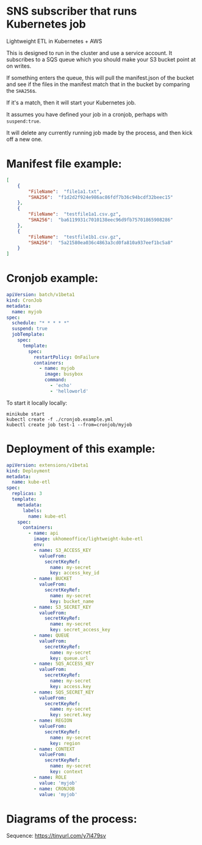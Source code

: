 # SNS subscriber that runs Kubernetes job

Lightweight ETL in Kubernetes + AWS

This is designed to run in the cluster and use a service account.
It subscribes to a SQS queue which you should make your S3 bucket point at on writes.

If something enters the queue, this will pull the manifest.json of the bucket and see if the files in the manifest match that in the bucket by comparing the `SHA256`s.

If it's a match, then it will start your Kubernetes job.

It assumes you have defined your job in a cronjob, perhaps with `suspend:true`.

It will delete any currently running job made by the process, and then kick off a new one.

# Manifest file example:
```json
[
    {
        "FileName":  "file1a1.txt",
        "SHA256":  "f1d2d2f924e986ac86fdf7b36c94bcdf32beec15"
    },
    {
        "FileName":  "testfile1a1.csv.gz",
        "SHA256":  "ba6119931c7010138eec96d9fb75701865908286"
    },
    {
        "FileName":  "testfile1b1.csv.gz",
        "SHA256":  "5a21580ea036c4863a3cd0fa810a937eef1bc5a8"
    }
]
```

# Cronjob example:
```yaml
apiVersion: batch/v1beta1
kind: CronJob
metadata:
  name: myjob
spec:
  schedule: "* * * * *"
  suspend: true
  jobTemplate:
    spec:
      template:
        spec:
          restartPolicy: OnFailure
          containers:
            - name: myjob
              image: busybox
              command:
                - 'echo'
                - 'helloworld'
```

To start it locally locally:

```
minikube start
kubectl create -f ./cronjob.example.yml
kubectl create job test-1 --from=cronjob/myjob
```


# Deployment of this example:
```yaml
apiVersion: extensions/v1beta1
kind: Deployment
metadata:
  name: kube-etl
spec:
  replicas: 3
  template:
    metadata:
      labels:
        name: kube-etl
    spec:
      containers:
        - name: api
          image: ukhomeoffice/lightweight-kube-etl
          env:
          - name: S3_ACCESS_KEY
            valueFrom:
              secretKeyRef:
                name: my-secret
                key: access_key_id
          - name: BUCKET
            valueFrom:
              secretKeyRef:
                name: my-secret
                key: bucket_name
          - name: S3_SECRET_KEY
            valueFrom:
              secretKeyRef:
                name: my-secret
                key: secret_access_key
          - name: QUEUE
            valueFrom:
              secretKeyRef:
                name: my-secret
                key: queue.url
          - name: SQS_ACCESS_KEY
            valueFrom:
              secretKeyRef:
                name: my-secret
                key: access.key
          - name: SQS_SECRET_KEY
            valueFrom:
              secretKeyRef:
                name: my-secret
                key: secret.key
          - name: REGION
            valueFrom:
              secretKeyRef:
                name: my-secret
                key: region
          - name: CONTEXT
            valueFrom:
              secretKeyRef:
                name: my-secret
                key: context
          - name: ROLE
            value: 'myjob'
          - name: CRONJOB
            value: 'myjob'

```

# Diagrams of the process:

Sequence: https://tinyurl.com/y7l479sv
